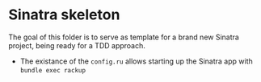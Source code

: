 # Sinatra skeleton

The goal of this folder is to serve as template for a brand new Sinatra project, being ready for a TDD approach.

* The existance of the `config.ru` allows starting up the Sinatra app with `bundle exec rackup`